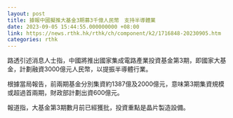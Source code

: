 ```yaml
---
layout: post
title: 據報中國擬推大基金3期募3千億人民幣　支持半導體業
date: 2023-09-05 15:44:55.000000000 +08:00
link: https://news.rthk.hk/rthk/ch/component/k2/1716848-20230905.htm
categories: rthk
---
```


路透引述消息人士指，中國將推出國家集成電路產業投資基金第3期，即國家大基金，計劃融資3000億元人民幣，以提振半導體行業。

根據當局報告，前兩期基金分別集資約1387億及2000億元，意味第3期集資規模或超過首兩期，財政部計劃出資600億元。

報道指，大基金第3期數月前已經獲批，投資重點是晶片製造設備。
